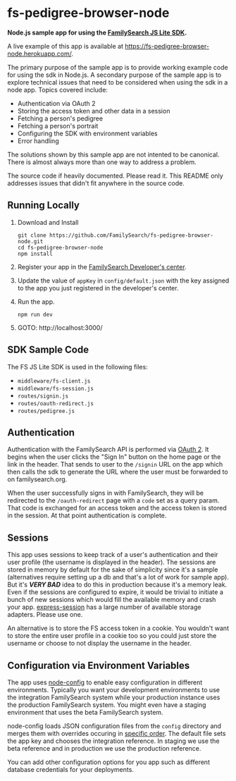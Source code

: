 # fs-pedigree-browser-node

__Node.js sample app for using the [FamilySearch JS Lite SDK](https://github.com/FamilySearch/fs-js-lite).__

A live example of this app is available at https://fs-pedigree-browser-node.herokuapp.com/.

The primary purpose of the sample app is to provide working example code for 
using the sdk in Node.js. A secondary purpose of the sample app is to explore 
technical issues that need to be considered when using the sdk in a node app. 
Topics covered include:

* Authentication via OAuth 2
* Storing the access token and other data in a session
* Fetching a person's pedigree
* Fetching a person's portrait
* Configuring the SDK with environment variables
* Error handling

The solutions shown by this sample app are not intented to be canonical. There
is almost always more than one way to address a problem.

The source code if heavily documented. Please read it. This README only addresses
issues that didn't fit anywhere in the source code.

## Running Locally

1. Download and Install

    ```
    git clone https://github.com/FamilySearch/fs-pedigree-browser-node.git
    cd fs-pedigree-browser-node
    npm install
    ```
    
2. Register your app in the [FamilySearch Developer's center](https://grms.force.com/Developer/FSDev_CommunitiesCustomLogin?startURL=%2FFSDev_MyDevHomePage).
3. Update the value of `appKey` in `config/default.json` with the key assigned
to the app you just registered in the developer's center.
4. Run the app.

    ```
    npm run dev
    ```
5. GOTO: http://localhost:3000/

## SDK Sample Code

The FS JS Lite SDK is used in the following files:

* `middleware/fs-client.js`
* `middleware/fs-session.js`
* `routes/signin.js`
* `routes/oauth-redirect.js`
* `routes/pedigree.js`

## Authentication

Authentication with the FamilySearch API is performed via [OAuth 2](https://familysearch.org/developers/docs/guides/authentication).
It begins when the user clicks the "Sign In" button on the home page or the link
in the header. That sends to user to the `/signin` URL on the app which then 
calls the sdk to generate the URL where the user must be forwarded to on
familysearch.org.

When the user successfully signs in with FamilySearch, they will be redirected
to the `/oauth-redirect` page with a `code` set as a query param. That code
is exchanged for an access token and the access token is stored in the session.
At that point authentication is complete.

## Sessions

This app uses sessions to keep track of a user's authentication and their
user profile (the username is displayed in the header). The sessions are stored
in memory by default for the sake of simplicity since it's a sample (alternatives
require setting up a db and that's a lot of work for sample app). But it's 
___VERY BAD___ idea to do this in production because it's a memory leak. Even if
the sessions are configured to expire, it would be trivial to initiate a bunch
of new sessions which would fill the available memory and crash your app.
[express-session](https://github.com/expressjs/session#compatible-session-stores)
has a large number of available storage adapters. Please use one.

An alternative is to store the FS access token in a cookie. You wouldn't want to
store the entire user profile in a cookie too so you could just store the
username or choose to not display the username in the header.

## Configuration via Environment Variables

The app uses [node-config](https://github.com/lorenwest/node-config) to enable
easy configuration in different environments. Typically you want your development
environments to use the integration FamilySearch system while your production
instance uses the production FamilySearch system. You might even have a staging
environment that uses the beta FamilySearch system.

node-config loads JSON configuration files from the `config` directory and
merges them with overrides occuring in [specific order](https://github.com/lorenwest/node-config/wiki/Configuration-Files).
The default file sets the app key and chooses the integration reference. In
staging we use the beta reference and in production we use the production reference.

You can add other configuration options for you app such as different database
credentials for your deployments.
